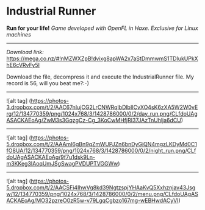 Industrial Runner
==================================================
**Run for your life!**
*Game developed with OpenFL in Haxe. Exclusive for Linux machines*

***

*Download link:*
        https://mega.co.nz/#!nMZWXZpB!dvixg8apWA2x7aStDmmwmS1TDIukUPkXhE6cVRvFy5I
 

Download the file, decompress it and execute the IndustrialRunner file.
My record is 56, will you beat me?:-)

***

![alt tag] (https://photos-3.dropbox.com/t/2/AAC67nIujCG2LrCNWRqIbDlbIICvXO4sK6zXA5W2W0vErg/12/134770359/png/1024x768/3/1428786000/0/2/day_run.png/CLfdoUAgASACKAEoAg/ZwM3s3GqzgCz-Cg_3KoCwMHfjRI37JAzTnUhlja6dCU)

***

![alt tag] (https://photos-5.dropbox.com/t/2/AAAmI6gBn9qZmWUPJZn6bnDyGiQN4mgzLKDyMd0C1fO8UA/12/134770359/png/1024x768/3/1428786000/0/2/night_run.png/CLfdoUAgASACKAEoAg/9f7u1dsk9Ln-m3KKeg3IAoqUmJSgSwagPVDUPTVGGWw)

***

![alt tag] (https://photos-5.dropbox.com/t/2/AACSFi4IhwVg8kd39NgtzspjYHAaKvQ5Xxhznjav43Jsgw/12/134770359/png/1024x768/3/1428786000/0/2/menu.png/CLfdoUAgASACKAEoAg/MO32pzreO0zR5w-v79LgqCgbzo167mg-wEBHwdACyVI)
